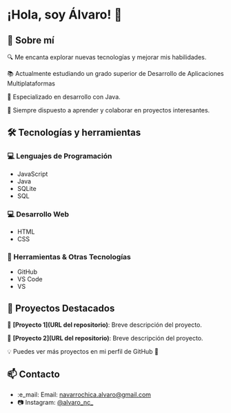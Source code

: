 # ¡Hola, soy Álvaro! :wave:

## :rocket: Sobre mí
:mag: Me encanta explorar nuevas tecnologías y mejorar mis habilidades.

:books: Actualmente estudiando un grado superior de Desarrollo de Aplicaciones Multiplataformas

:dart: Especializado en desarrollo con Java.

:speech_balloon: Siempre dispuesto a aprender y colaborar en proyectos interesantes.

## 🛠️ Tecnologías y herramientas
### :computer: Lenguajes de Programación
- JavaScript
- Java
- SQLite
- SQL

### 💻 Desarrollo Web
- HTML
- CSS

### 🔧 Herramientas & Otras Tecnologías
- GitHub
- VS Code
- VS

## 📌 Proyectos Destacados

:small_blue_diamond: **[Proyecto 1](URL del repositorio)**: Breve descripción del proyecto.

:small_blue_diamond: **[Proyecto 2](URL del repositorio)**: Breve descripción del proyecto.

:bulb: Puedes ver más proyectos en mi perfil de GitHub :rocket:

## 📫 Contacto
- :e_mail: Email: [navarrochica.alvaro@gmail.com](mailto:navarrochica.alvaro@gmail.com)
- :camera: Instagram: [@alvaro_nc_](https://instagram.com/alvaro_nc_)
